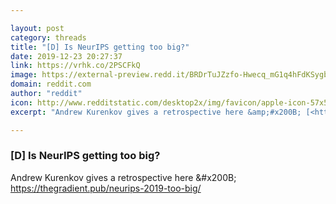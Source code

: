 ```yaml
---

layout: post
category: threads
title: "[D] Is NeurIPS getting too big?"
date: 2019-12-23 20:27:37
link: https://vrhk.co/2PSCFkQ
image: https://external-preview.redd.it/BRDrTuJZzfo-Hwecq_mG1q4hFdKSygbI8Uat72EtRz0.jpg?width=1200&height=628.272251309&auto=webp&s=e72626c374fbcbd26d3b6604b829bf14f063e99a
domain: reddit.com
author: "reddit"
icon: http://www.redditstatic.com/desktop2x/img/favicon/apple-icon-57x57.png
excerpt: "Andrew Kurenkov gives a retrospective here &amp;#x200B; [<https://thegradient.pub/neurips-2019-too-big/>](<https://thegradient.pub/neurips-2019-too-big/>)"

---
```


### [D] Is NeurIPS getting too big?

Andrew Kurenkov gives a retrospective here &amp;#x200B; [<https://thegradient.pub/neurips-2019-too-big/>](<https://thegradient.pub/neurips-2019-too-big/>)